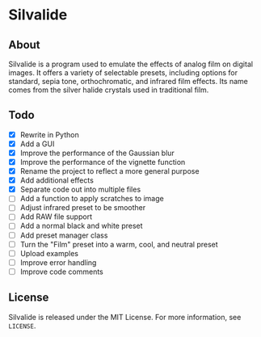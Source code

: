 # Silvalide

## About
Silvalide is a program used to emulate the effects of analog film on digital images.
It offers a variety of selectable presets, including options for standard, sepia tone, orthochromatic, and infrared film effects.
Its name comes from the silver halide crystals used in traditional film.

## Todo
- [x] Rewrite in Python
- [x] Add a GUI
- [x] Improve the performance of the Gaussian blur
- [x] Improve the performance of the vignette function
- [x] Rename the project to reflect a more general purpose
- [x] Add additional effects
- [x] Separate code out into multiple files
- [ ] Add a function to apply scratches to image
- [ ] Adjust infrared preset to be smoother
- [ ] Add RAW file support
- [ ] Add a normal black and white preset
- [ ] Add preset manager class
- [ ] Turn the "Film" preset into a warm, cool, and neutral preset
- [ ] Upload examples
- [ ] Improve error handling
- [ ] Improve code comments

## License
Silvalide is released under the MIT License. For more information, see `LICENSE`.
